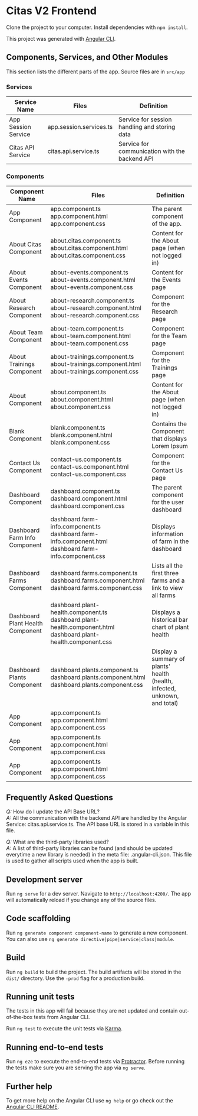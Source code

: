 # Citas V2 Frontend

Clone the project to your computer. Install dependencies with `npm install`.

This project was generated with [Angular CLI](https://github.com/angular/angular-cli).

## Components, Services, and Other Modules

This section lists the different parts of the app. Source files are in `src/app`

### Services

Service Name| Files | Definition
--- | --- | ---
App Session Service | app.session.services.ts | Service for session handling and storing data
Citas API Service | citas.api.service.ts | Service for communication with the backend API

### Components

Component Name | Files | Definition
--- | --- | ---
App Component | app.component.ts<br /> app.component.html<br /> app.component.css | The parent component of the app. 
About Citas Component | about.citas.component.ts<br /> about.citas.component.html<br /> about.citas.component.css| Content for the About page (when not logged in) 
About Events Component | about-events.component.ts<br /> about-events.component.html<br /> about-events.component.css | Content for the Events page 
About Research Component | about-research.component.ts<br /> about-research.component.html<br /> about-research.component.css | Component for the Research page 
About Team Component | about-team.component.ts<br /> about-team.component.html<br /> about-team.component.css | Component for the Team page 
About Trainings Component | about-trainings.component.ts<br /> about-trainings.component.html<br /> about-trainings.component.css | Component for the Trainings page 
About Component | about.component.ts<br /> about.component.html<br /> about.component.css | Content for the About page (when not logged in) 
Blank Component | blank.component.ts<br /> blank.component.html<br /> blank.component.css | Contains the Component that displays Lorem Ipsum 
Contact Us Component | contact-us.component.ts<br /> contact-us.component.html<br /> contact-us.component.css | Component for the Contact Us page
Dashboard Component | dashboard.component.ts<br /> dashboard.component.html<br /> dashboard.component.css | The parent component for the user dashboard
Dashboard Farm Info Component | dashboard.farm-info.component.ts<br /> dashboard.farm-info.component.html<br /> dashboard.farm-info.component.css | Displays information of farm in the dashboard
Dashboard Farms Component | dashboard.farms.component.ts<br /> dashboard.farms.component.html<br /> dashboard.farms.component.css | Lists all the first three farms and a link to view all farms
Dashboard Plant Health Component | dashboard.plant-health.component.ts<br /> dashboard.plant-health.component.html<br /> dashboard.plant-health.component.css | Displays a historical bar chart of plant health 
Dashboard Plants Component | dashboard.plants.component.ts<br /> dashboard.plants.component.html<br /> dashboard.plants.component.css | Display a summary of plants' health (health, infected, unknown, and total)
App Component | app.component.ts<br /> app.component.html<br /> app.component.css | 
App Component | app.component.ts<br /> app.component.html<br /> app.component.css | 
App Component | app.component.ts<br /> app.component.html<br /> app.component.css | 

## Frequently Asked Questions

_Q:_ How do I update the API Base URL? <br />
_A:_ All the communication with the backend API are handled by the Angular Service: citas.api.service.ts. The API base URL is stored in a variable in this file.

_Q:_ What are the third-party libraries used?<br />
_A:_ A list of third-party libraries can be found (and should be updated everytime a new library is needed) in the meta file: .angular-cli.json. This file is used to gather all scripts used when the app is built.

## Development server

Run `ng serve` for a dev server. Navigate to `http://localhost:4200/`. The app will automatically reload if you change any of the source files.

## Code scaffolding

Run `ng generate component component-name` to generate a new component. You can also use `ng generate directive|pipe|service|class|module`.

## Build

Run `ng build` to build the project. The build artifacts will be stored in the `dist/` directory. Use the `-prod` flag for a production build.

## Running unit tests

The tests in this app will fail because they are not updated and contain out-of-the-box tests from Angular CLI.

Run `ng test` to execute the unit tests via [Karma](https://karma-runner.github.io).

## Running end-to-end tests

Run `ng e2e` to execute the end-to-end tests via [Protractor](http://www.protractortest.org/).
Before running the tests make sure you are serving the app via `ng serve`.

## Further help

To get more help on the Angular CLI use `ng help` or go check out the [Angular CLI README](https://github.com/angular/angular-cli/blob/master/README.md).
